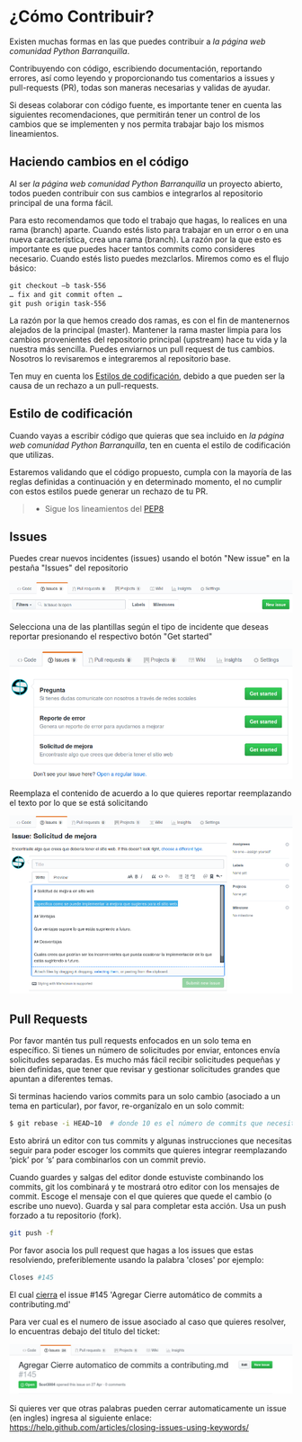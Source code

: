 # ¿Cómo Contribuir?

Existen muchas formas en las que puedes contribuir a *la página web comunidad Python Barranquilla*.

Contribuyendo con código, escribiendo documentación, reportando errores, así
como leyendo y proporcionando tus comentarios a issues y pull-requests (PR),
todas son maneras necesarias y validas de ayudar.

Si deseas colaborar con código fuente, es importante tener en cuenta las
siguientes recomendaciones, que permitirán tener un control de los cambios que
se implementen y nos permita trabajar bajo los mismos lineamientos.

## Haciendo cambios en el código

Al ser *la página web comunidad Python Barranquilla* un proyecto abierto, todos pueden contribuir con sus cambios e
integrarlos al repositorio principal de una forma fácil.

Para esto recomendamos que todo el trabajo que hagas, lo realices en una rama
(branch) aparte. Cuando estés listo para trabajar en un error o en una nueva
característica, crea una rama (branch). La razón por la que esto es importante es
que puedes hacer tantos commits como consideres necesario. Cuando estés listo
puedes mezclarlos. Miremos como es el flujo básico:

    git checkout –b task-556
    … fix and git commit often …
    git push origin task-556

La razón por la que hemos creado dos ramas, es con el fin de mantenernos
alejados de la principal (master). Mantener la rama master limpia para los cambios
provenientes del repositorio principal (upstream) hace tu vida y la nuestra más
sencilla. Puedes enviarnos un pull request de tus cambios. Nosotros lo
revisaremos e integraremos al repositorio base.

Ten muy en cuenta los [Estilos de codificación](#Estilo-de-codificación), debido
a que pueden ser la causa de un rechazo a un pull-requests.

## Estilo de codificación

Cuando vayas a escribir código que quieras que sea incluido en *la página web comunidad Python Barranquilla*, ten
en cuenta el estilo de codificación que utilizas.

Estaremos validando que el código propuesto, cumpla con la mayoría de las reglas
definidas a continuación y en determinado momento, el no cumplir con estos
estilos puede generar un rechazo de tu PR.

> - Sigue los lineamientos del [PEP8][1]

## Issues

Puedes crear nuevos incidentes (issues) usando el botón "New issue" en la pestaña "Issues" del repositorio

![New Issue](./assets/img/contributing/new_issue.png)

Selecciona una de las plantillas según el tipo de incidente que deseas reportar presionando el respectivo botón "Get started"

![Issue templates](./assets/img/contributing/issue_templates.png)

Reemplaza el contenido de acuerdo a lo que quieres reportar reemplazando el texto por lo que se está solicitando

![Issue templates](./assets/img/contributing/issue_content.png)

## Pull Requests

Por favor mantén tus pull requests enfocados en un solo tema en específico.
Si tienes un número de solicitudes por enviar, entonces envía solicitudes
separadas. Es mucho más fácil recibir solicitudes pequeñas y bien definidas, que
tener que revisar y gestionar solicitudes grandes que apuntan a diferentes
temas.

Si terminas haciendo varios commits para un solo cambio (asociado a un tema
en particular), por favor, re-organízalo en un solo commit:

```sh
$ git rebase -i HEAD~10  # donde 10 es el número de commits que necesitas.
```

Esto abrirá un editor con tus  commits y algunas instrucciones que necesitas
seguir para poder escoger los commits que quieres integrar reemplazando ‘pick’
por ‘s’ para combinarlos con un commit previo.

Cuando guardes y salgas del editor donde estuviste combinando los commits, git
los combinará y te mostrará otro editor con los mensajes de commit. Escoge el
mensaje con el que quieres que quede el cambio (o escribe uno nuevo).
Guarda y sal para completar esta acción. Usa un push forzado a
tu repositorio (fork).

```sh
git push -f
```

Por favor asocia los pull request que hagas a los issues que estas resolviendo, preferiblemente usando la palabra 'closes' por ejemplo:

```bash
Closes #145
```

El cual [cierra][2] el issue #145 'Agregar Cierre automático de commits a contributing.md'

Para ver cual es el numero de issue asociado al caso que quieres resolver, lo encuentras debajo del titulo del ticket:

![El número que sale en gris debajo del titulo](./assets/img/contributing/issue_title.png)

Si quieres ver que otras palabras pueden cerrar automaticamente un issue (en ingles) ingresa al siguiente enlace: https://help.github.com/articles/closing-issues-using-keywords/ 

[1]: https://www.python.org/dev/peps/pep-0008/

[2]:
https://help.github.com/articles/closing-issues-using-keywords/
